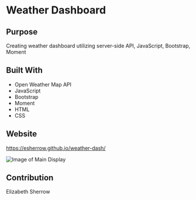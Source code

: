 # Weather Dashboard

## Purpose
Creating weather dashboard utilizing server-side API, JavaScript, Bootstrap, Moment

## Built With
*  Open Weather Map API
*  JavaScript
*  Bootstrap
*  Moment
*  HTML
*  CSS

## Website
https://esherrow.github.io/weather-dash/

![Image of Main Display](https://esherrow.github.io/weather-dash/assets/images/Capture.JPG)

## Contribution
Elizabeth Sherrow
